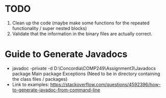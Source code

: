 # TODO
1. Clean up the code (maybe make some functions for the repeated functionality / super nested blocks) 
2. Validate that the information in the binary files are actually correct.

# Guide to Generate Javadocs 
- javadoc -private -d D:\Concordia\COMP249\Assignment3\Javadocs package Main package Exceptions     (Need to be in directory containing the class files / packages)
- Link to examples: https://stackoverflow.com/questions/4592396/how-to-generate-javadoc-from-command-line 